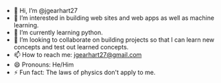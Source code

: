 - 👋 Hi, I’m @jgearhart27
- 👀 I’m interested in building web sites and web apps as well as machine learning.
- 🌱 I’m currently learning python.
- 💞️ I’m looking to collaborate on building projects so that I can learn new concepts and test out learned concepts.
- 📫 How to reach me: jgearhart27@gmail.com
- 😄 Pronouns: He/Him
- ⚡ Fun fact: The laws of physics don't apply to me.

<!---
jgearhart27/jgearhart27 is a ✨ special ✨ repository because its `README.md` (this file) appears on your GitHub profile.
You can click the Preview link to take a look at your changes.
--->
